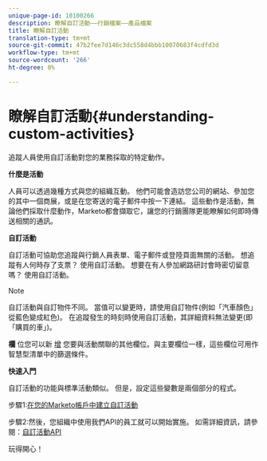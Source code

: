 ```yaml
---
unique-page-id: 10100266
description: 瞭解自訂活動——行銷檔案——產品檔案
title: 瞭解自訂活動
translation-type: tm+mt
source-git-commit: 47b2fee7d146c3dc558d4bbb10070683f4cdfd3d
workflow-type: tm+mt
source-wordcount: '266'
ht-degree: 0%

---
```



# 瞭解自訂活動{#understanding-custom-activities}

追蹤人員使用自訂活動對您的業務採取的特定動作。

**什麼是活動**

人員可以透過幾種方式與您的組織互動。 他們可能會造訪您公司的網站、參加您的其中一個商展，或是在您寄送的電子郵件中按一下連結。 這些動作是活動，無論他們採取什麼動作，Marketo都會擷取它，讓您的行銷團隊更能瞭解如何即時傳送相關的通訊。

**自訂活動**

自訂活動可協助您追蹤與行銷人員表單、電子郵件或登陸頁面無關的活動。 想追蹤有人何時存了支票？ 使用自訂活動。 想要在有人參加網路研討會時密切留意嗎？ 使用自訂活動。

>[!NOTE]
>
>自訂活動與自訂物件不同。 當值可以變更時，請使用自訂物件(例如「汽車顏色」從藍色變成紅色)。 在追蹤發生的時刻時使用自訂活動，其詳細資料無法變更(即「購買的車」)。

**欄** 位您可以新 [增](https://docs.marketo.com/x/Mx6a) 您要與活動關聯的其他欄位。與主要欄位一樣，這些欄位可用作智慧型清單中的篩選條件。

**快速入門**

自訂活動的功能與標準活動類似。 但是，設定這些變數是兩個部分的程式。

步驟1:[在您的Marketo帳戶中建立自訂活動](create-a-custom-activity.md)

步驟2:然後，您組織中使用我們API的員工就可以開始實施。 如需詳細資訊，請參閱：[自訂活動API](http://developers.marketo.com/documentation/rest/add-custom-activities/)

玩得開心！
